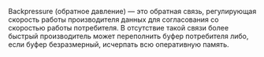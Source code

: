 Backpressure (обратное давление) — это обратная связь, регулирующая скорость работы производителя данных для согласования со скоростью работы потребителя. В отсутствие такой связи более быстрый производитель может переполнить буфер потребителя либо, если буфер безразмерный, исчерпать всю оперативную память.